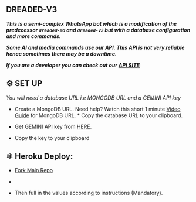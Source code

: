 ## DREADED-V3

***This is a semi-complex WhatsApp bot which is a modification of the predecessor `dreaded-md` and `dreaded-v2` but with a database configuration and more commands.***


 ***Some AI and media commands use our API. This API is not very reliable hence sometimes there may be a downtime.***

***If you are a developer you can check out our [API SITE](https://api.dreaded.site)***


 

 ## ⚙️ SET UP

*You will need a database URL i.e MONGODB URL and a GEMINI API key*

- Create a MongoDB URL. Need help? Watch this short 1 minute [Video Guide](https://youtube.com/shorts/pIHvoXkwmq4?feature=share) for MongoDB URL. * Copy the database URL to your clipboard.

- Get GEMINI API key from [HERE](https://aistudio.google.com/app/apikey). 
* Copy the key to your clipboard





## ⚛️ Heroku Deploy:
      
- [Fork Main Repo](https://github.com/FantoX/Atlas-MD/fork)

- 
- Then full in the values according to instructions (Mandatory).

